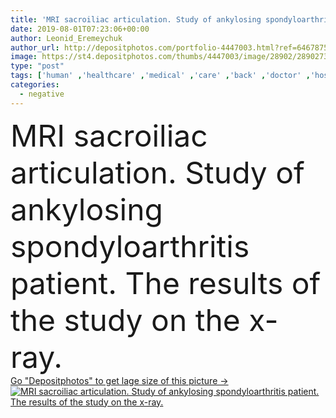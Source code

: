 ```yaml
---
title: 'MRI sacroiliac articulation. Study of ankylosing spondyloarthritis patient.'
date: 2019-08-01T07:23:06+00:00
author: Leonid_Eremeychuk
author_url: http://depositphotos.com/portfolio-4447003.html?ref=64678756
image: https://st4.depositphotos.com/thumbs/4447003/image/28902/289027392/api_thumb_450.jpg?forcejpeg=true
type: "post"
tags: ['human' ,'healthcare' ,'medical' ,'care' ,'back' ,'doctor' ,'hospital' ,'prescription' ,'bone' ,'patient' ,'test' ,'body' ,'therapy' ,'treatment' ,'disease' ,'laboratory' ,'negative' ,'snapshot' ,'research' ,'skull' ,'low' ,'results' ,'magnetic' ,'examination' ,'spinal' ,'x ray' ,'surgery' ,'clinic' ,'scan' ,'resonance' ,'organs' ,'orthopedic' ,'mri' ,'pelvis' ,'resonant' ,'autoimmune' ,'osteoarthritis' ,'sacrum' ,'protrusion' ,'ct scan' ,'lordosis' ,'ankylosing' ,'lumbosacral' ,'tailbone' ,'spondyloarthritis' ,'ankylosing spondylitis' ,'sacroiliac joint' ,'reiters disease' ,'reactive arthritis' ,'raiter' ]
categories: 
  - negative
---
```

<div aling="center">
            <font size="60"> MRI sacroiliac articulation. Study of ankylosing spondyloarthritis patient. The results of the study on the x-ray.</font>   
</div>
<div>
    <a href='https://depositphotos.com/289027392/stock-photo-mri-sacroiliac-articulation-study-of.html?ref=64678756' target=_blank > Go "Depositphotos" to get lage size of this picture ->
        <img href='https://depositphotos.com/289027392/stock-photo-mri-sacroiliac-articulation-study-of.html?ref=64678756' src='https://st4.depositphotos.com/4447003/28902/i/950/depositphotos_289027392-stock-photo-mri-sacroiliac-articulation-study-of.jpg?forcejpeg=true' alt='MRI sacroiliac articulation. Study of ankylosing spondyloarthritis patient. The results of the study on the x-ray.' >
    </a>
</div>

